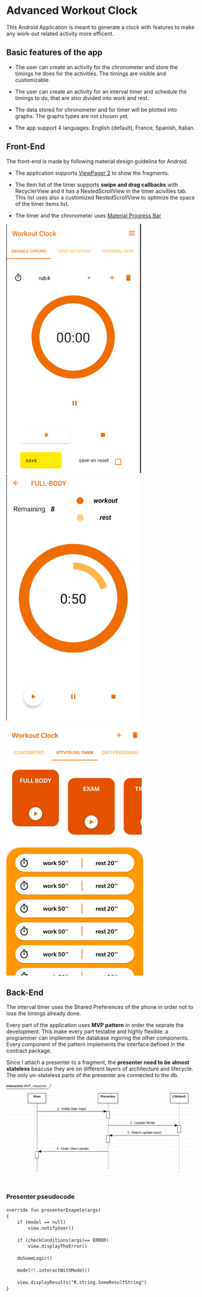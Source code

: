 # Advanced Workout Clock

This Android Application is meant to generate a clock with features to make any work-out related activity more efficent.

## Basic features of the app

* The user can create an activity for the chronometer and store the timings he does for the activities. The timings are   visible and customizable.

* The user can create an activity for an interval timer and schedule the timings to do, that are also divided into work and rest.

* The data stored for chronometer and for timer will be plotted into graphs. The graphs types are not chosen yet.

* The app support 4 languages: English (default), France, Spanish, Italian.


## Front-End

The front-end is made by following material design guidelins for Android.

* The application supports [ViewPager 2](https://developer.android.com/jetpack/androidx/releases/viewpager2) to show the fragments.

* The item list of the timer supports **swipe and drag callbacks** with RecyclerView and it has a NestedScrollView in the timer acivities tab. This list uses also a customized NestedScrollView to optimize the space of the timer items list.

* The timer and the chronometer uses [Material Progress Bar](https://github.com/zhanghai/MaterialProgressBar)

![chronometer front end](images/chrono_front_end.png) ![timer front end](images/timer_front_end.png)

![timer activities front end](images/timerActivities_fron_end.png)



## Back-End

The interval timer uses the Shared Preferences of the phone in order not to lose the timings already done. 

Every part of the application uses **MVP pattern** in order the seprate the development. This make every part testable and highly flexible: a programmer can implement the database ingoring the other components.
Every component of the pattern implements the interface defined in the contract package.

Since I attach a presenter to a fragment, the **presenter need to be almost stateless** beacuse they are on different layers of architecture and lifecycle.
The only un-stateless parts of the presenter are connected to the db.

![MVP sequence_diagram](images/MVP_sequence.png)

### Presenter pseudocode

```
override fun presenterExapmle(args)
{
    if (model == null)
        view.notifyUser()

    if (checkConditions(args)== ERROR)
        view.displayTheError()

    doSomeLogic()

    model!!.interactWithModel()

    view.displayResults("R.string.SomeResultString")
}
```
